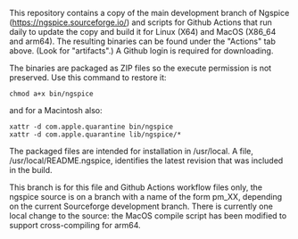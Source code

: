 This repository contains a copy of the main development branch of Ngspice (https://ngspice.sourceforge.io/) and scripts for Github Actions that run daily to update the copy and build it for Linux (X64) and MacOS (X86_64 and arm64).  The resulting binaries can be found under the "Actions" tab above.  (Look for "artifacts".)  A Github login is required for downloading.

The binaries are packaged as ZIP files so the execute permission is not preserved.  Use this command to restore it:

	chmod a+x bin/ngspice

and for a Macintosh also:

	xattr -d com.apple.quarantine bin/ngspice
	xattr -d com.apple.quarantine lib/ngspice/*

The packaged files are intended for installation in /usr/local.
A file, /usr/local/README.ngspice, identifies the latest revision that
was included in the build.

This branch is for this file and Github Actions workflow files only, the ngspice source is on a branch with a name of the form pm_XX, depending on the current Sourceforge development branch.  There is currently one local change to the source: the MacOS compile script has been modified to support cross-compiling for arm64.
